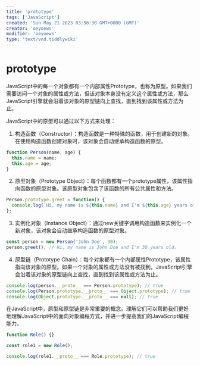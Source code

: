 ```yaml
---
title: 'prototype'
tags: ['JavaScript']
created: 'Sun May 21 2023 03:58:30 GMT+0000 (GMT)'
creator: 'oeyoews'
modifier: 'oeyoews'
type: 'text/vnd.tiddlywiki'
---
```


# prototype

JavaScript中的每一个对象都有一个内部属性Prototype，也称为原型。如果我们需要访问一个对象的属性或方法，但该对象本身没有定义这个属性或方法，那么JavaScript引擎就会沿着该对象的原型链向上查找，直到找到该属性或方法为止。

JavaScript中的原型可以通过以下方式来处理：

1. 构造函数（Constructor）：构造函数是一种特殊的函数，用于创建新的对象。在使用构造函数创建对象时，该对象会自动继承构造函数的原型。

```js
function Person(name, age) {
  this.name = name;
  this.age = age;
}
```

2. 原型对象（Prototype Object）：每个函数都有一个prototype属性，该属性指向函数的原型对象。该原型对象包含了该函数的所有公共属性和方法。

```js
Person.prototype.greet = function() {
  console.log(`Hi, my name is ${this.name} and I'm ${this.age} years old.`);
};
```

3. 实例化对象（Instance Object）：通过new关键字调用构造函数来实例化一个新对象，该对象会自动继承构造函数的原型对象。

```js
const person = new Person('John Doe', 30);
person.greet(); // Hi, my name is John Doe and I'm 30 years old.
```

4. 原型链（Prototype Chain）：每个对象都有一个内部属性Prototype，该属性指向该对象的原型。如果一个对象的属性或方法没有被找到，JavaScript引擎会沿着该对象的原型链向上查找，直到找到该属性或方法为止。

```js
console.log(person.__proto__ === Person.prototype); // true
console.log(Person.prototype.__proto__ === Object.prototype); // true
console.log(Object.prototype.__proto__ === null); // true
```

在JavaScript中，原型和原型链是非常重要的概念。理解它们可以帮助我们更好地理解JavaScript中的面向对象编程方式，并进一步提高我们的JavaScript编程能力。

```js
function Role() {}

const role1 = new Role();

console.log(role1.__proto__ === Role.prototype); // true
```
